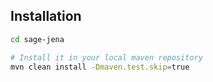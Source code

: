 
## Installation

```sh
cd sage-jena

# Install it in your local maven repository
mvn clean install -Dmaven.test.skip=true
```
